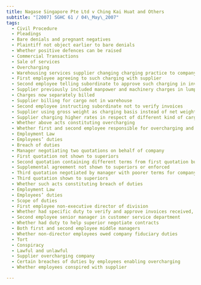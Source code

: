 ```yaml
---
title: Nagase Singapore Pte Ltd v Ching Kai Huat and Others 
subtitle: "[2007] SGHC 61 / 04\_May\_2007"
tags:
  - Civil Procedure
  - Pleadings
  - Bare denials and pregnant negatives
  - Plaintiff not object earlier to bare denials
  - Whether positive defences can be raised
  - Commercial Transactions
  - Sale of services
  - Overcharging
  - Warehousing services supplier changing charging practice to company\'s detriment
  - First employee agreeing to such charging with supplier
  - Second employee telling subordinate to approve such charging in invoices
  - Supplier previously included manpower and machinery charges in lump sum fee
  - Charges now separately billed
  - Supplier billing for cargo not in warehouse
  - Second employee instructing subordinate not to verify invoices
  - Supplier using gross weight as charging basis instead of net weight
  - Supplier charging higher rates in respect of different kind of cargo
  - Whether above acts constituting overcharging
  - Whether first and second employee responsible for overcharging and failure to stop payment to supplier
  - Employment Law
  - Employees’ duties
  - Breach of duties
  - Manager negotiating two quotations on behalf of company
  - First quotation not shown to superiors
  - Second quotation containing different terms from first quotation but still accepted -Manager negotiating supplemental agreement to main agreement granting rebate to company
  - Supplemental agreement not shown to superiors or enforced
  - Third quotation negotiated by manager with poorer terms for company than second quotation
  - Third quotation shown to superiors
  - Whether such acts constituting breach of duties
  - Employment Law
  - Employees’ duties
  - Scope of duties
  - First employee non-executive director of division
  - Whether had specific duty to verify and approve invoices received, negotiate contracts and ensure proper system of verification of warehouse contents
  - Second employee senior manager in customer service department
  - Whether had duty to help superior negotiate contracts
  - Both first and second employee middle managers
  - Whether non-director employees owed company fiduciary duties
  - Tort
  - Conspiracy
  - Lawful and unlawful
  - Supplier overcharging company
  - Certain breaches of duties by employees enabling overcharging
  - Whether employees conspired with supplier

---
```



